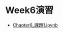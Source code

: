  # Week6演習
 - [Chapter6_課題1.ipynb](https://colab.research.google.com/drive/1pmeY4c_OhuTgjhPJYuMHUp-GJX3MrKk-#scrollTo=NAPBq63iGWjJ)
